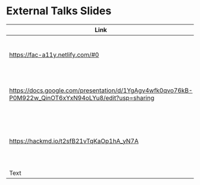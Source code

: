 # External Talks Slides


| Link | Description | Added by |
| -------- | -------- | -------- |
|   https://fac-a11y.netlify.com/#0   | Accessibility For Everyone (@oliverjam, FAC10) | @bobbysebolao     |
| https://docs.google.com/presentation/d/1YgAgv4wfk0qvo76kB-P0M922w_QinOT6xYxN94oLYu8/edit?usp=sharing     | What Even Is The Internet? (Michael, FAC)     | @bobbysebolao     |
| https://hackmd.io/t2sfB21vTqKaOp1hA_yN7A     | Let's Code the Best Worst FizzBuzz (Martin Gaston, FAC14)     | @bobbysebolao     |
| Text     | Text     | Text     |
